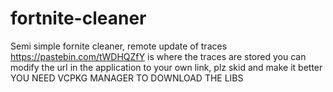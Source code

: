 # fortnite-cleaner
Semi simple fornite cleaner, remote update of traces
https://pastebin.com/tWDHQZfY is where the traces are stored you can modify the url in the application to your own link, plz skid and make it better
YOU NEED VCPKG MANAGER TO DOWNLOAD THE LIBS 

